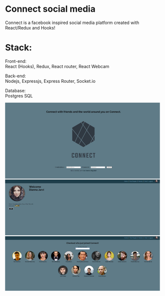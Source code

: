 # Connect social media

Connect is a facebook inspired social media platform created with React/Redux and Hooks!

# Stack:
Front-end:<br />
React (Hooks), Redux, React router, React Webcam<br />

Back-end:<br />
Nodejs, Expressjs, Express Router, Socket.io<br />

Database:<br />
Postgres SQL<br />

![Main page](https://github.com/Majidsp/social-network/blob/majid/connect-preview-1.jpg) 
![Main page](https://github.com/Majidsp/social-network/blob/majid/connect-preview-2.jpg)
![Main page](https://github.com/Majidsp/social-network/blob/majid/connect-preview-3.jpg)
